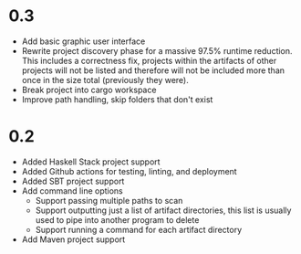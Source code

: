 # 0.3

- Add basic graphic user interface
- Rewrite project discovery phase for a massive 97.5% runtime reduction. This includes a correctness fix, projects within the artifacts of other projects will not be listed and therefore will not be included more than once in the size total (previously they were).
- Break project into cargo workspace
- Improve path handling, skip folders that don't exist

# 0.2

- Added Haskell Stack project support
- Added Github actions for testing, linting, and deployment
- Added SBT project support
- Add command line options
  - Support passing multiple paths to scan
  - Support outputting just a list of artifact directories, this list is usually used to pipe into another program to delete
  - Support running a command for each artifact directory
- Add Maven project support
